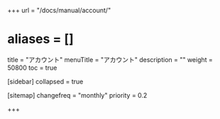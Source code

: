 +++
url = "/docs/manual/account/"
# aliases = []
title = "アカウント"
menuTitle = "アカウント"
description = ""
weight = 50800
toc = true

[sidebar]
collapsed = true


[sitemap]
  changefreq = "monthly"
  priority = 0.2

+++
